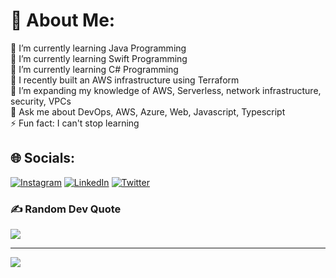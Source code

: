 # 💫 About Me:
🔭 I’m currently learning Java Programming<br>🌱 I’m currently learning Swift Programming<br>🌱 I’m currently learning C# Programming<br>🌱 I recently built an AWS infrastructure using Terraform<br>👯 I’m expanding my knowledge of AWS, Serverless, network infrastructure, security, VPCs<br>💬 Ask me about DevOps, AWS, Azure, Web, Javascript, Typescript<br>⚡ Fun fact: I can't stop learning


## 🌐 Socials:
[![Instagram](https://img.shields.io/badge/Instagram-%23E4405F.svg?logo=Instagram&logoColor=white)](https://instagram.com/Tueloper) [![LinkedIn](https://img.shields.io/badge/LinkedIn-%230077B5.svg?logo=linkedin&logoColor=white)](https://linkedin.com/in/https://www.linkedin.com/in/tochukwu-ozurumba/) [![Twitter](https://img.shields.io/badge/Twitter-%231DA1F2.svg?logo=Twitter&logoColor=white)](https://twitter.com/Tueloper) 

### ✍️ Random Dev Quote
![](https://quotes-github-readme.vercel.app/api?type=horizontal&theme=radical)

---
[![](https://visitcount.itsvg.in/api?id=Tueloper&icon=0&color=0)](https://visitcount.itsvg.in)
